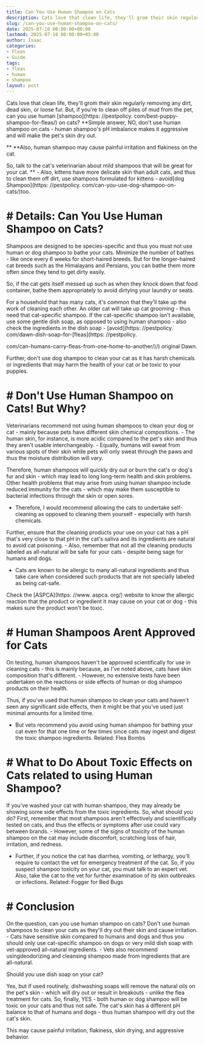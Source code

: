 ```yaml
---
title: Can You Use Human Shampoo on Cats
description: Cats love that clean life, they'll grom their skin regularly removing any dirt, dead skin, or loose fur. But, if you're to clean off piles of mud from the...
slug: /can-you-use-human-shampoo-on-cats/
date: 2025-07-10 00:00:00+00:00
lastmod: 2025-07-10 00:00:00+03:00
author: Isaac
categories:
- Fleas
- Guide
tags:
- fleas
- human
- shampoo
layout: post
---
```


Cats love that clean life, they'll grom their skin regularly removing any dirt, dead skin, or loose fur. But, if you're to clean off piles of mud from the pet, can you use human [shampoo](https: //pestpolicy. com/best-puppy-shampoo-for-fleas/) on cats? **Simple answer, NO, don't use human shampoo on cats - human shampoo's pH imbalance makes it aggressive and will make the pet's skin dry out.

** **Also, human shampoo may cause painful irritation and flakiness on the cat.

So, talk to the cat's veterinarian about mild shampoos that will be great for your cat. ** - Also, kittens have more delicate skin than adult cats, and thus to clean them off dirt, use shampoos formulated for kittens - avoid[dog Shampoo](https: //pestpolicy. com/can-you-use-dog-shampoo-on-cats/)too.

# # Details: Can You Use Human Shampoo on Cats?

Shampoos are designed to be species-specific and thus you must not use human or dog shampoo to bathe your cats. Minimize the number of bathes - like once every 6 weeks for short-haired breeds. But for the longer-haired cat breeds such as the Himalayans and Persians, you can bathe them more often since they tend to get dirty easily.

So, if the cat gets itself messed up such as when they knock down that food container, bathe them appropriately to avoid dirtying your laundry or seats.

For a household that has many cats, it's common that they'll take up the work of cleaning each other. An older cat will take up cat grooming - thus need that cat-specific shampoo. If the cat-specific shampoo isn't available, use some gentle dish soap, as opposed to using human shampoo - also check the ingredients in the dish soap - [avoid](https: //pestpolicy. com/dawn-dish-soap-for-[fleas](https: //pestpolicy.

com/can-humans-carry-fleas-from-one-home-to-another/)/) original Dawn.

Further, don't use dog shampoo to clean your cat as it has harsh chemicals or ingredients that may harm the health of your cat or be toxic to your puppies.

# # Don't Use Human Shampoo on Cats! But Why?

Veterinarians recommend not using human shampoos to clean your dog or cat - mainly because pets have different skin chemical compositions. - The human skin, for instance, is more acidic compared to the pet's skin and thus they aren't usable interchangeably. - Equally, humans will sweat from various spots of their skin while pets will only sweat through the paws and thus the moisture distribution will vary.

Therefore, human shampoos will quickly dry out or burn the cat's or dog's fur and skin - which may lead to long long-term health and skin problems. Other health problems that may arise from using human shampoo include reduced immunity for the cats - which may make them susceptible to bacterial infections through the skin or open sores.

- Therefore, I would recommend allowing the cats to undertake self-cleaning as opposed to cleaning them yourself - especially with harsh chemicals.

Further, ensure that the cleaning products your use on your cat has a pH that's very close to that pH in the cat's saliva and its ingredients are natural to avoid cat poisoning. - Also, remember that not all the cleaning products labeled as all-natural will be safe for your cats - despite being sage for humans and dogs.

- Cats are known to be allergic to many all-natural ingredients and thus take care when considered such products that are not specially labeled as being cat-safe.

Check the [ASPCA](https: //www. aspca. org/) website to know the allergic reaction that the product or ingredient it may cause on your cat or dog - this makes sure the product won't be toxic.

# # Human Shampoos Arent Approved for Cats

On testing, human shampoos haven't be approved scientifically for use in cleaning cats - this is mainly because, as I've noted above, cats have skin composition that's different. - However, no extensive tests have been undertaken on the reactions or side effects of human or dog shampoo products on their health.

Thus, if you've used that human shampoo to clean your cats and haven't seen any significant side effects, then it might be that you've used just minimal amounts for a limited time.

- But vets recommend you avoid using human shampoo for bathing your cat even for that one time or few times since cats may ingest and digest the toxic shampoo ingredients. Related: Flea Bombs

# # What to Do About Toxic Effects on Cats related to using Human Shampoo?

If you've washed your cat with human shampoo, they may already be showing some side effects from the toxic ingredients. So, what should you do? First, remember that most shampoos aren't effectively and scientifically tested on cats, and thus the effects or symptoms after use could vary between brands. - However, some of the signs of toxicity of the human shampoo on the cat may include discomfort, scratching loss of hair, irritation, and redness.

- Further, if you notice the cat has diarrhea, vomiting, or lethargy, you'll require to contact the vet for emergency treatment of the cat. So, if you suspect shampoo toxicity on your cat, you must talk to an expert vet. Also, take the cat to the vet for further examination of its skin outbreaks or infections. Related: Fogger for Bed Bugs

# # Conclusion

On the question, can you use human shampoo on cats? Don't use human shampoos to clean your cats as they'll dry out their skin and cause irritation. - Cats have sensitive skin compared to humans and dogs and thus you should only use cat-specific shampoo on dogs or very mild dish soap with vet-approved all-natural ingredients. - Vets also recommend usingdeodorizing and cleansing shampoo made from ingredients that are all-natural.

Should you use dish soap on your cat?

Yes, but if used routinely, dishwashing soaps will remove the natural oils on the pet's skin - which will dry out or result in breakouts - unlike the flea treatment for cats. So, finally, YES - both human or dog shampoo will be toxic on your cats and thus not safe. The cat's skin has a different pH balance to that of humans and dogs - thus human shampoo will dry out the cat's skin.

This may cause painful irritation, flakiness, skin drying, and aggressive behavior.
